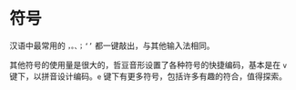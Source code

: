 # 符号
汉语中最常用的 `，。、；‘’` 都一键敲出，与其他输入法相同。

其他符号的使用量是很大的，哲豆音形设置了各种符号的快捷编码，基本是在 `v` 键下，以拼音设计编码。`e` 键下有更多符号，包括许多有趣的符合，值得探索。
